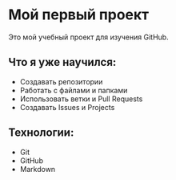 # Мой первый проект
Это мой учебный проект для изучения GitHub.
## Что я уже научился:
- Создавать репозитории
- Работать с файлами и папками
- Использовать ветки и Pull Requests
- Создавать Issues и Projects
## Технологии:
- Git
- GitHub
- Markdown
